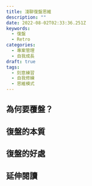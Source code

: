 ```yaml
---
title: 淺聊復盤思維
description: ""
date: 2022-08-02T02:33:36.251Z
keywords:
  - 復盤
  - Retro
categories:
  - 專案管理
  - 自我成長
draft: true
tags:
  - 刻意練習
  - 自我修練
  - 思維模式
---
```




<!--more-->

## 為何要覆盤？


## 復盤的本質


## 復盤的好處


## 延伸閱讀